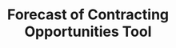 ---
highlight: "false" 
title: "Forecast of Contracting Opportunities Tool"
description: "The goal of this tool is to provide a nationwide dashboard of upcoming federal contracting opportunities. All projected procurements are subject to revision or cancellation. Final decisions on the extent of competition, small business participation, estimated value, or any aspect of the procurement are made if/when a solicitation is posted to SAM.gov. Forecast data is for planning purposes only and is not a commitment by the Government to purchase the described products and/or services. Address questions regarding a planned procurement to the point of contact listed in the record. "
url-link: "https://www.acquisitiongateway.gov/forecast"
type: "HTML"
gov-only: "false"
is-external: "true"
publication-date: "August 01, 2023"
reading-time: "20"
resource-type: "tool"
filter: "market-intelligence"
audience: "industry-all-businesses"
branded-offerings: "acquisition-policy-it-category"
---